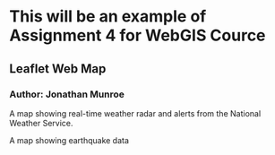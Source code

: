 # This will be an example of Assignment 4 for WebGIS Cource
## Leaflet Web Map
### Author: Jonathan Munroe

A map showing real-time weather radar and alerts from the National Weather Service.
<URL>

A map showing earthquake data